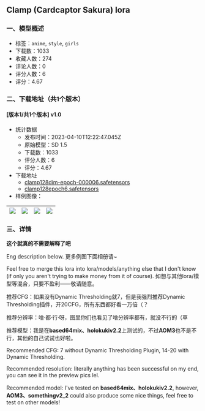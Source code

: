 ## Clamp (Cardcaptor Sakura) lora
### 一、模型概述

- 标签：`anime`, `style`, `girls`
- 下载数：1033
- 收藏人数：274
- 评论人数：0
- 评分人数：6
- 评分：4.67

### 二、下载地址（共1个版本）

#### [版本1/共1个版本] v1.0

- 统计数据
  - 发布时间：2023-04-10T12:22:47.045Z
  - 原始模型：SD 1.5
  - 下载数：1033
  - 评分人数：6
  - 评分：4.67
- 下载地址
  - [clamp128dim-epoch-000006.safetensors](https://civitai.com/api/download/models/41720)
  - [clamp128epoch6.safetensors](https://civitai.com/api/download/models/41720?type=Model&format=SafeTensor)
- 样例图像：

| <img src="https://image.civitai.com/xG1nkqKTMzGDvpLrqFT7WA/9dff36b1-7c3d-4904-4135-dd0e4f672500/width=450/459176.jpeg" /> | <img src="https://image.civitai.com/xG1nkqKTMzGDvpLrqFT7WA/832603f5-d128-40f8-2c9b-e58607a92600/width=450/459153.jpeg" /> | <img src="https://image.civitai.com/xG1nkqKTMzGDvpLrqFT7WA/c4018237-9a04-48ce-9fd2-9249ca065700/width=450/459154.jpeg" /> | <img src="https://image.civitai.com/xG1nkqKTMzGDvpLrqFT7WA/5f79260c-a49e-4047-0a16-e3512d2c6900/width=450/459177.jpeg" /> |
| ---- | ---- | ---- | ---- |


### 三、详情
<p><strong>这个就真的不需要解释了吧</strong></p><p>Eng description below. 更多例图下面相册请~</p><p>Feel free to merge this lora into lora/models/anything else that I don't know (if only you aren't trying to make money from it of course). 如想与其他lora/模型等混合，只要不盈利——敬请随意。</p><p>推荐CFG：如果没有Dynamic Thresholding就7，但是我强烈推荐Dynamic Thresholding插件，开20CFG，所有东西都好看一万倍（？</p><p>推荐分辨率：啥·都·行·呀，图里你们也看见了啥分辨率都有，就没不行的（草</p><p>推荐模型：我是在<strong>based64mix、holokukiv2.2</strong>上测试的，不过<strong>AOM3</strong>也不是不行，其他的自己试试也好啦。</p><p></p><p>Recommended CFG: 7 without Dynamic Thresholding Plugin, 14-20 with Dynamic Thresholding.</p><p>Recommended resolution: literally anything has been successful on my end, you can see it in the preview pics lel.</p><p>Recommended model: I've tested on <strong>based64mix、holokukiv2.2</strong>, however, <strong>AOM3、somethingv2_2</strong> could also produce some nice things, feel free to test on other models!</p>